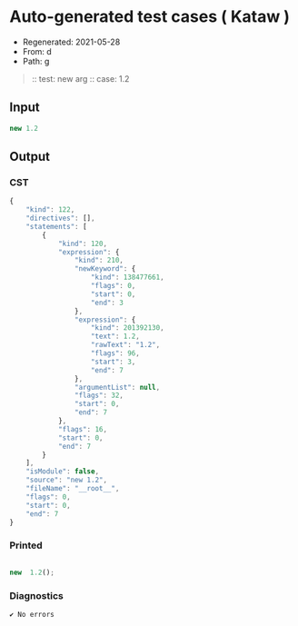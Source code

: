 # Auto-generated test cases ( Kataw )
- Regenerated: 2021-05-28
- From: d
- Path: g
> :: test: new arg
> :: case: 1.2
## Input

`````js
new 1.2
`````
## Output

### CST

```javascript
{
    "kind": 122,
    "directives": [],
    "statements": [
        {
            "kind": 120,
            "expression": {
                "kind": 210,
                "newKeyword": {
                    "kind": 138477661,
                    "flags": 0,
                    "start": 0,
                    "end": 3
                },
                "expression": {
                    "kind": 201392130,
                    "text": 1.2,
                    "rawText": "1.2",
                    "flags": 96,
                    "start": 3,
                    "end": 7
                },
                "argumentList": null,
                "flags": 32,
                "start": 0,
                "end": 7
            },
            "flags": 16,
            "start": 0,
            "end": 7
        }
    ],
    "isModule": false,
    "source": "new 1.2",
    "fileName": "__root__",
    "flags": 0,
    "start": 0,
    "end": 7
}
```

### Printed

```javascript

new  1.2();
```

### Diagnostics

```javascript
✔ No errors
```

